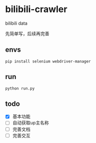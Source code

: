 # bilibili-crawler

bilibili data

先简单写，后续再完善

## envs

```
pip install selenium webdriver-manager
```

## run

```
python run.py
```

## todo

- [x] 基本功能
- [ ] 自动获取up主名称
- [ ] 完善文档
- [ ] 完善交互
